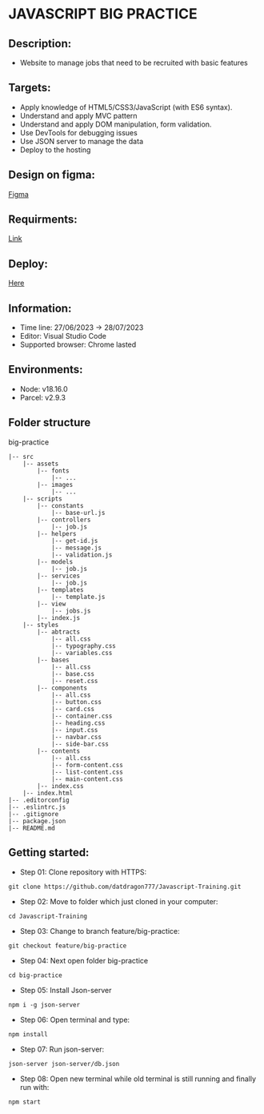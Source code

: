 # JAVASCRIPT BIG PRACTICE #

## Description: ##
- Website to manage jobs that need to be recruited with basic features

## Targets: ##
- Apply knowledge of HTML5/CSS3/JavaScript (with ES6 syntax).
- Understand and apply MVC pattern
- Understand and apply DOM manipulation, form validation.
- Use DevTools for debugging issues
- Use JSON server to manage the data
- Deploy to the hosting

## Design on figma: ##
[Figma](https://www.figma.com/file/956iRedkZ2dyc8zaC5UyzJ/Free-HR-Management-Dashboard-UI-Kit-(Community)?node-id=0%3A1&mode=dev)

## Requirments: ##
[Link](https://docs.google.com/document/d/1LQBzvdZADZi4jeqBcISl957o7EWoNlI1t7eGpapZQMc/edit?usp=sharing)

## Deploy: ##
[Here](https://javascript-training.vercel.app/)

## Information: ##
- Time line: 27/06/2023 -> 28/07/2023
- Editor: Visual Studio Code
- Supported browser: Chrome lasted

## Environments: ##
- Node: v18.16.0
- Parcel: v2.9.3

## Folder structure ##
big-practice
~~~
|-- src
    |-- assets
        |-- fonts
            |-- ...
        |-- images
            |-- ...
    |-- scripts
        |-- constants
            |-- base-url.js
        |-- controllers
            |-- job.js
        |-- helpers
            |-- get-id.js
            |-- message.js
            |-- validation.js
        |-- models
            |-- job.js
        |-- services
            |-- job.js
        |-- templates
            |-- template.js
        |-- view
            |-- jobs.js
        |-- index.js
    |-- styles
        |-- abtracts
            |-- all.css
            |-- typography.css
            |-- variables.css
        |-- bases
            |-- all.css
            |-- base.css
            |-- reset.css
        |-- components
            |-- all.css
            |-- button.css
            |-- card.css
            |-- container.css
            |-- heading.css
            |-- input.css
            |-- navbar.css
            |-- side-bar.css
        |-- contents
            |-- all.css
            |-- form-content.css
            |-- list-content.css
            |-- main-content.css
        |-- index.css
    |-- index.html
|-- .editorconfig
|-- .eslintrc.js
|-- .gitignore
|-- package.json
|-- README.md
~~~


## Getting started:
- Step 01: Clone repository with HTTPS:
~~~
git clone https://github.com/datdragon777/Javascript-Training.git
~~~
- Step 02: Move to folder which just cloned in your computer:
~~~
cd Javascript-Training
~~~
- Step 03: Change to branch feature/big-practice:
~~~
git checkout feature/big-practice
~~~
- Step 04: Next open folder big-practice
~~~
cd big-practice
~~~
- Step 05: Install Json-server
~~~
npm i -g json-server
~~~
- Step 06: Open terminal and type:
~~~
npm install
~~~
- Step 07: Run json-server:
~~~
json-server json-server/db.json
~~~
- Step 08: Open new terminal while old terminal is still running and finally run with:
~~~
npm start
~~~
